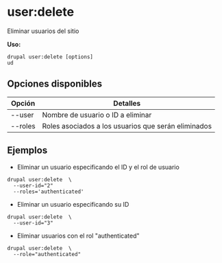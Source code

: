 # user:delete
Eliminar usuarios del sitio

**Uso:**
```
drupal user:delete [options]
ud
```

## Opciones disponibles
Opción | Detalles
-------|-------------
--user | Nombre de usuario o ID a eliminar
--roles | Roles asociados a los usuarios que serán eliminados

## Ejemplos
* Eliminar un usuario especificando el ID y el rol de usuario
```
drupal user:delete  \
  --user-id="2"
  --roles='authenticated'
```
* Eliminar un usuario especificando su ID
```
drupal user:delete  \
  --user-id="3"
```
* Eliminar usuarios con el rol "authenticated"
```
drupal user:delete  \
  --role="authenticated"
```
